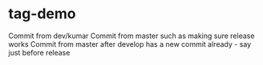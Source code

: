 # tag-demo
Commit from dev/kumar
Commit from master such as making sure release works
Commit from master after develop has a new commit already - say just before release
